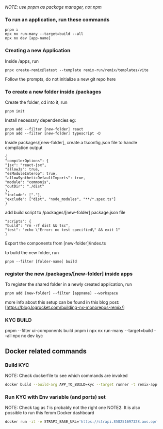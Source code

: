 _NOTE: use pnpm as package manager, not npm_

### To run an application, run these commands

```
pnpm i
npx nx run-many --target=build --all
npx nx dev [app-name]
```

### Creating a new Application

Inside /apps, run

```
pnpx create-remix@latest --template remix-run/remix/templates/vite
```

Follow the prompts, do not initialize a new git repo here

### To create a new folder inside /packages

Create the folder, cd into it, run

```
pnpm init
```

Install necessary dependencies eg:

```
pnpm add --filter [new-folder] react
pnpm add --filter [new-folder] typescript -D
```

Inside packages/[new-folder], create a tsconfig.json file to handle compilation output

```
{
"compilerOptions": {
"jsx": "react-jsx",
"allowJs": true,
"esModuleInterop": true,
"allowSyntheticDefaultImports": true,
"module": "commonjs",
"outDir": "./dist"
},
"include": ["."],
"exclude": ["dist", "node_modules", "**/*.spec.ts"]
}
```

add build script to /packages/[new-folder] package.json file

```
"scripts": {
"build": "rm -rf dist && tsc",
"test": "echo \"Error: no test specified\" && exit 1"
}
```

Export the components from [new-folder]/index.ts

to build the new folder, run

```
pnpm --filter [folder-name] build
```

### register the new /packages/[new-folder] inside apps

To register the shared folder in a newly created application, run

```
pnpm add [new-folder] --filter [appname] --workspace
```

more info about this setup can be found in this blog post:
[https://blog.logrocket.com/building-nx-monorepos-remix/]

### KYC BUILD
pnpm --filter ui-components build
pnpm i
npx nx run-many --target=build --all
npx nx dev kyc

## Docker related commands
### Build KYC
NOTE: Check dockerfile to see which commands are invoked
```bash
docker build --build-arg APP_TO_BUILD=kyc --target runner -t remix-app-kyc:21 .
```
### Run KYC with Env variable (and ports) set
NOTE: Check tag as *1* is probably not the right one
NOTE2: It is also possible to run this ferom Docker dashboard
```bash
docker run -it -e STRAPI_BASE_URL='https://strapi.858251697328.aws.opr-finance.com' -p 5001:5000  --name=test_container_with_env remix-app-kyc:1
```